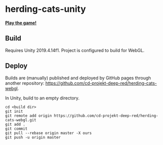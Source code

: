 # herding-cats-unity

[**Play the game!**](https://cd-projekt-deep-red.github.io/herding-cats-webgl/)

## Build
Requires Unity 2019.4.14f1.
Project is configured to build for WebGL.

## Deploy
Builds are (manually) published and deployed by GitHub pages through another repository: https://github.com/cd-projekt-deep-red/herding-cats-webgl.

In Unity, build to an empty directory.

```
cd <build dir>
git init
git remote add origin https://github.com/cd-projekt-deep-red/herding-cats-webgl.git
git add .
git commit
git pull --rebase origin master -X ours
git push -u origin master
```
